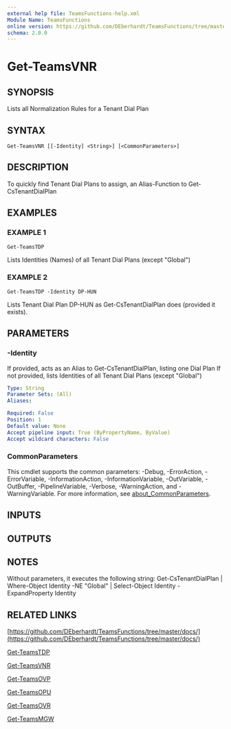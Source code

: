 ```yaml
---
external help file: TeamsFunctions-help.xml
Module Name: TeamsFunctions
online version: https://github.com/DEberhardt/TeamsFunctions/tree/master/docs/
schema: 2.0.0
---
```


# Get-TeamsVNR

## SYNOPSIS
Lists all Normalization Rules for a Tenant Dial Plan

## SYNTAX

```
Get-TeamsVNR [[-Identity] <String>] [<CommonParameters>]
```

## DESCRIPTION
To quickly find Tenant Dial Plans to assign, an Alias-Function to Get-CsTenantDialPlan

## EXAMPLES

### EXAMPLE 1
```
Get-TeamsTDP
```

Lists Identities (Names) of all Tenant Dial Plans (except "Global")

### EXAMPLE 2
```
Get-TeamsTDP -Identity DP-HUN
```

Lists Tenant Dial Plan DP-HUN as Get-CsTenantDialPlan does (provided it exists).

## PARAMETERS

### -Identity
If provided, acts as an Alias to Get-CsTenantDialPlan, listing one Dial Plan
If not provided, lists Identities of all Tenant Dial Plans (except "Global")

```yaml
Type: String
Parameter Sets: (All)
Aliases:

Required: False
Position: 1
Default value: None
Accept pipeline input: True (ByPropertyName, ByValue)
Accept wildcard characters: False
```

### CommonParameters
This cmdlet supports the common parameters: -Debug, -ErrorAction, -ErrorVariable, -InformationAction, -InformationVariable, -OutVariable, -OutBuffer, -PipelineVariable, -Verbose, -WarningAction, and -WarningVariable. For more information, see [about_CommonParameters](http://go.microsoft.com/fwlink/?LinkID=113216).

## INPUTS

## OUTPUTS

## NOTES
Without parameters, it executes the following string:
Get-CsTenantDialPlan | Where-Object Identity -NE "Global" | Select-Object Identity -ExpandProperty Identity

## RELATED LINKS

[https://github.com/DEberhardt/TeamsFunctions/tree/master/docs/](https://github.com/DEberhardt/TeamsFunctions/tree/master/docs/)

[Get-TeamsTDP]()

[Get-TeamsVNR]()

[Get-TeamsOVP]()

[Get-TeamsOPU]()

[Get-TeamsOVR]()

[Get-TeamsMGW]()

